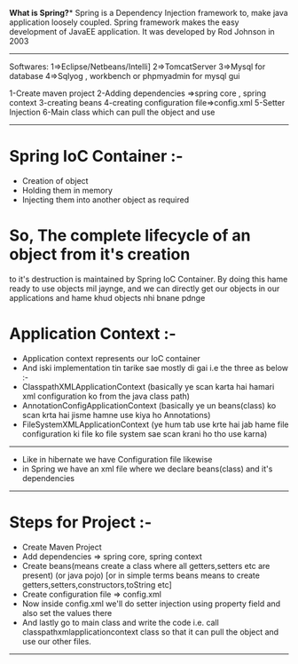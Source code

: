 ************What is Spring?*************
Spring is a Dependency Injection framework to,
make java application loosely coupled.
Spring framework makes the easy development of
JavaEE application.
It was developed by Rod Johnson in 2003

--------------------------------------------------

Softwares:
1=>Eclipse/Netbeans/Intelli]
2=>TomcatServer
3=>Mysql for database
4=>Sqlyog , workbench or phpmyadmin for mysql gui


1-Create maven project
2-Adding dependencies =>spring core , spring context
3-creating beans
4-creating configuration file=>config.xml
5-Setter Injection
6-Main class which can pull the object and use


---------------------------------------------------
# Spring IoC Container :-
* Creation of object
* Holding them in memory
* Injecting them into another object as required 

# So, The complete lifecycle of an object from it's creation 
to it's destruction is maintained by Spring IoC Container. 
By doing this hame ready to use objects mil jaynge, 
and we can directly get our objects in our applications 
and hame khud objects nhi bnane pdnge


# Application Context :-
* Application context represents our IoC container 
* And iski implementation tin tarike sae mostly di gai 
 i.e the three as below :-
* ClasspathXMLApplicationContext (basically ye scan karta hai hamari xml configuration ko from the java class path)
* AnnotationConfigApplicationContext (basically ye un beans(class) ko scan krta hai jisme hamne use kiya ho Annotations)
* FileSystemXMLApplicationContext (ye hum tab use krte hai jab hame file configuration ki file ko file system sae scan krani ho tho use karna)

---------------------------------------------------------

* Like in hibernate we have Configuration file likewise 
* in Spring we have an xml file where we declare beans(class) and it's dependencies
 
---------------------------------------------------------

# Steps for Project :-

* Create Maven Project
* Add dependencies => spring core, spring context
* Create beans(means create a class where all getters,setters etc are present) 
     (or java pojo) [or in simple terms beans means to create getters,setters,constructors,toString etc]
* Create configuration file => config.xml
* Now inside config.xml we'll do setter injection using property field and also set the values there
* And lastly go to main class and write the code i.e. call classpathxmlapplicationcontext class so that it can pull the object and use our other files.

----------------------------------------------------------